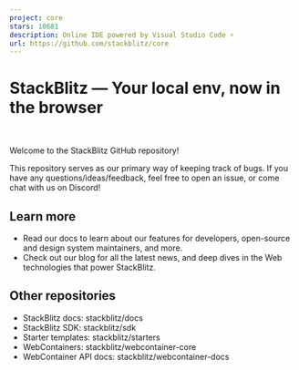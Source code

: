 ```yaml
---
project: core
stars: 10681
description: Online IDE powered by Visual Studio Code ⚡️
url: https://github.com/stackblitz/core
---
```


StackBlitz — Your local env, now in the browser
===============================================

 

Welcome to the StackBlitz GitHub repository!

This repository serves as our primary way of keeping track of bugs. If you have any questions/ideas/feedback, feel free to open an issue, or come chat with us on Discord!

Learn more
----------

-   Read our docs to learn about our features for developers, open-source and design system maintainers, and more.
-   Check out our blog for all the latest news, and deep dives in the Web technologies that power StackBlitz.

Other repositories
------------------

-   StackBlitz docs: stackblitz/docs
-   StackBlitz SDK: stackblitz/sdk
-   Starter templates: stackblitz/starters
-   WebContainers: stackblitz/webcontainer-core
-   WebContainer API docs: stackblitz/webcontainer-docs
